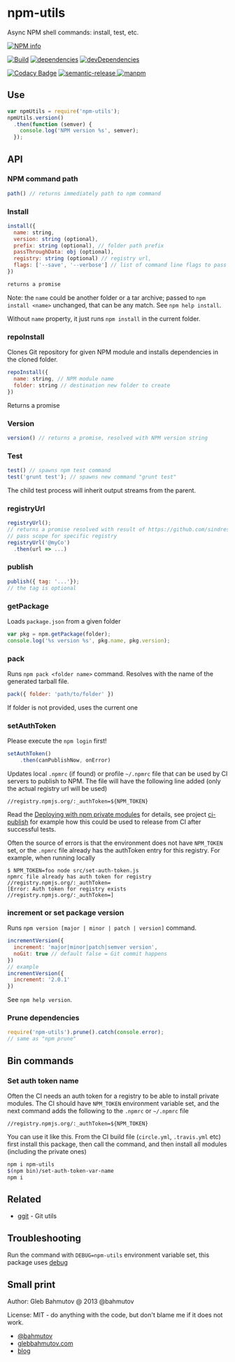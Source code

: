 # npm-utils

Async NPM shell commands: install, test, etc.

[![NPM info][nodei.co]][npm-url]

[![Build][npm-utils-ci-image]][npm-utils-ci-url]
[![dependencies][dependencies-image]][dependencies-url]
[![devDependencies][devDependencies-image]][devDependencies-url]

[![Codacy Badge][codacy-image]][codacy-url]
[![semantic-release][semantic-image] ][semantic-url]
[![manpm](https://img.shields.io/badge/manpm-%E2%9C%93-3399ff.svg)](https://github.com/bahmutov/manpm)

## Use

```js
var npmUtils = require('npm-utils');
npmUtils.version()
  .then(function (semver) {
    console.log('NPM version %s', semver);
  });
```

## API

### NPM command path

```js
path() // returns immediately path to npm command
```

### Install

```js
install({
  name: string,
  version: string (optional),
  prefix: string (optional), // folder path prefix
  passThroughData: obj (optional),
  registry: string (optional) // registry url,
  flags: ['--save', '--verbose'] // list of command line flags to pass to NPM
})

returns a promise
```

Note: the `name` could be another folder or a tar archive; passed
to `npm install <name>` unchanged, that can be any match.
See `npm help install`.

Without `name` property, it just runs `npm install` in the current folder.

### repoInstall

Clones Git repository for given NPM module and installs dependencies in the
cloned folder.

```js
repoInstall({
  name: string, // NPM module name
  folder: string // destination new folder to create
})
```

Returns a promise

### Version

```js
version() // returns a promise, resolved with NPM version string
```

### Test

```js
test() // spawns npm test command
test('grunt test'); // spawns new command "grunt test"
```

The child test process will inherit output streams from the parent.

### registryUrl

```js
registryUrl();
// returns a promise resolved with result of https://github.com/sindresorhus/registry-url
// pass scope for specific registry
registryUrl('@myCo')
  .then(url => ...)
```

### publish

```js
publish({ tag: '...'});
// the tag is optional
```

### getPackage

Loads `package.json` from a given folder

```js
var pkg = npm.getPackage(folder);
console.log('%s version %s', pkg.name, pkg.version);
```

### pack

Runs `npm pack <folder name>` command. Resolves with the name of the generated tarball file.

```js
pack({ folder: 'path/to/folder' })
```

If folder is not provided, uses the current one

### setAuthToken

Please execute the `npm login` first!

```js
setAuthToken()
    .then(canPublishNow, onError)
```

Updates local `.npmrc` (if found) or profile `~/.npmrc` file that can be used by CI
servers to publish to NPM.
The file will have the following line added (only the actual registry url will be used)

    //registry.npmjs.org/:_authToken=${NPM_TOKEN}

Read the [Deploying with npm private modules][deploying post] for details, see
project [ci-publish](https://github.com/bahmutov/ci-publish) for example how this could be
used to release from CI after successful tests.

[deploying post]: http://blog.npmjs.org/post/118393368555/deploying-with-npm-private-modules

Often the source of errors is that the environment does not have `NPM_TOKEN` set,
or the `.npmrc` file already has the authToken entry for this registry. For example,
when running locally

    $ NPM_TOKEN=foo node src/set-auth-token.js
    npmrc file already has auth token for registry
    //registry.npmjs.org/:_authToken=
    [Error: Auth token for registry exists //registry.npmjs.org/:_authToken=]

### increment or set package version

Runs `npm version [major | minor | patch | version]` command.

```js
incrementVersion({
  increment: 'major|minor|patch|semver version',
  noGit: true // default false = Git commit happens
})
// example
incrementVersion({
  increment: '2.0.1'
})
```

See `npm help version`.

### Prune dependencies

```js
require('npm-utils').prune().catch(console.error);
// same as "npm prune"
```

## Bin commands

### Set auth token name

Often the CI needs an auth token for a registry to be able to install private
modules. The CI should have `NPM_TOKEN` environment variable set, and the
next command adds the following to the `.npmrc` or `~/.npmrc` file

```
//registry.npmjs.org/:_authToken=${NPM_TOKEN}
```

You can use it like this. From the CI build file (`circle.yml`, `.travis.yml`
etc) first install this package, then call the command, and then install
all modules (including the private ones)

```sh
npm i npm-utils
$(npm bin)/set-auth-token-var-name
npm i
```

## Related

* [ggit](https://github.com/bahmutov/ggit) - Git utils

## Troubleshooting

Run the command with `DEBUG=npm-utils` environment variable set, this package
uses [debug](https://www.npmjs.com/package/debug)

## Small print

Author: Gleb Bahmutov @ 2013 @bahmutov

License: MIT - do anything with the code, but don't blame me if it does not work.

* [@bahmutov](https://twitter.com/bahmutov)
* [glebbahmutov.com](http://glebbahmutov.com)
* [blog](http://glebbahmutov.com/blog)

[nodei.co]: https://nodei.co/npm/npm-utils.svg?downloads=true
[npm-url]: https://npmjs.org/package/npm-utils
[npm-utils-ci-image]: https://secure.travis-ci.org/bahmutov/npm-utils.svg?branch=master
[npm-utils-ci-url]: http://travis-ci.org/#!/bahmutov/npm-utils
[dependencies-image]: https://david-dm.org/bahmutov/npm-utils.svg
[dependencies-url]: https://david-dm.org/bahmutov/npm-utils
[devDependencies-image]: https://david-dm.org/bahmutov/npm-utils/dev-status.svg
[devDependencies-url]: https://david-dm.org/bahmutov/npm-utils#info=devDependencies
[codacy-image]: https://api.codacy.com/project/badge/grade/80f4a9c1aad545fa8aeb090d66a3a7d2
[codacy-url]: https://www.codacy.com/app/glebbahmutov_2600/npm-utils
[semantic-image]: https://img.shields.io/badge/%20%20%F0%9F%93%A6%F0%9F%9A%80-semantic--release-e10079.svg
[semantic-url]: https://github.com/semantic-release/semantic-release
